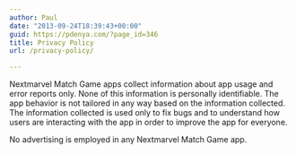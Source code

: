 ```yaml
---
author: Paul
date: "2013-09-24T18:39:43+00:00"
guid: https://pdenya.com/?page_id=346
title: Privacy Policy
url: /privacy-policy/

---
```

Nextmarvel Match Game apps collect information about app usage and error reports only. None of this information is personally identifiable. The app behavior is not tailored in any way based on the information collected. The information collected is used only to fix bugs and to understand how users are interacting with the app in order to improve the app for everyone.

No advertising is employed in any Nextmarvel Match Game app.
